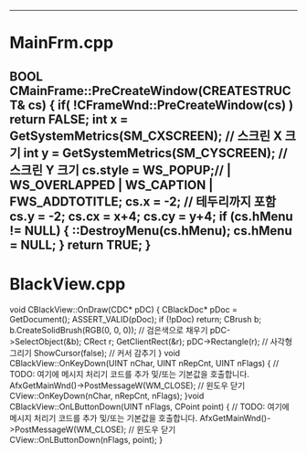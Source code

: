 -----
# MainFrm.cpp
BOOL CMainFrame::PreCreateWindow(CREATESTRUCT& cs)
{	if( !CFrameWnd::PreCreateWindow(cs) )
		return FALSE;
	int x = GetSystemMetrics(SM_CXSCREEN);  // 스크린 X 크기
	int y = GetSystemMetrics(SM_CYSCREEN);  // 스크린 Y 크기
	cs.style = WS_POPUP;// | WS_OVERLAPPED | WS_CAPTION | 
FWS_ADDTOTITLE;
	cs.x = -2; // 테두리까지 포함
	cs.y = -2;
	cs.cx = x+4;
	cs.cy = y+4;
	if (cs.hMenu != NULL) {
		::DestroyMenu(cs.hMenu);
		cs.hMenu = NULL;
	}
	return TRUE;
}
-----
# BlackView.cpp
void CBlackView::OnDraw(CDC* pDC)
{	CBlackDoc* pDoc = GetDocument();
	ASSERT_VALID(pDoc);
	if (!pDoc)
		return;
	CBrush b;
	b.CreateSolidBrush(RGB(0, 0, 0)); // 검은색으로 채우기
	pDC->SelectObject(&b);
	CRect r;
	GetClientRect(&r);
	pDC->Rectangle(r);  // 사각형 그리기
	ShowCursor(false);  // 커서 감추기
}
void CBlackView::OnKeyDown(UINT nChar, UINT nRepCnt, UINT nFlags)
{	// TODO: 여기에 메시지 처리기 코드를 추가 및/또는 기본값을 호출합니다.
	AfxGetMainWnd()->PostMessageW(WM_CLOSE); // 윈도우 닫기
	CView::OnKeyDown(nChar, nRepCnt, nFlags);
}void CBlackView::OnLButtonDown(UINT nFlags, CPoint point)
{	// TODO: 여기에 메시지 처리기 코드를 추가 및/또는 기본값을 호출합니다.
	AfxGetMainWnd()->PostMessageW(WM_CLOSE); // 윈도우 닫기
	CView::OnLButtonDown(nFlags, point);
}
